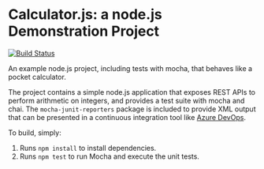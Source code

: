Calculator.js: a node.js Demonstration Project
==============================================

[![Build Status](https://dev.azure.com/jacky780901/jacky780901/_apis/build/status/jacky780901.calculator?branchName=master)](https://dev.azure.com/jacky780901/jacky780901/_build/latest?definitionId=4&branchName=master)  

An example node.js project, including tests with mocha, that behaves like
a pocket calculator.

The project contains a simple node.js application that exposes REST APIs
to perform arithmetic on integers, and provides a test suite with mocha
and chai.  The `mocha-junit-reporters` package is included to provide XML
output that can be presented in a continuous integration tool like
[Azure DevOps](https://azure.com/devops).

To build, simply:

1. Runs `npm install` to install dependencies.
2. Runs `npm test` to run Mocha and execute the unit tests.

